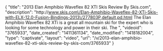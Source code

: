 {
    "title": "2013 Elan Amphibio Waveflex 82 XTI Skis Review By Skis.com",
    "description": "http:\/\/www.skis.com\/Elan-Amphibio-Waveflex-82-XTi-Skis-with-ELX-12.0-Fusion-Bindings-2013\/277803P,default,pd.html  The Elan Amphibio Waveflex 82 XTi is a great all mountain ski for the expert who is looking for some technology and power in their ski. The ",
    "videoid": "3765933",
    "date_created": "1411361134",
    "date_modified": "1418182004",
    "type": "captivate",
    "layout": "video",
    "url": "\/v\/2013-elan-amphibio-waveflex-82-xti-skis-review-by-skis-com\/3765933"
}